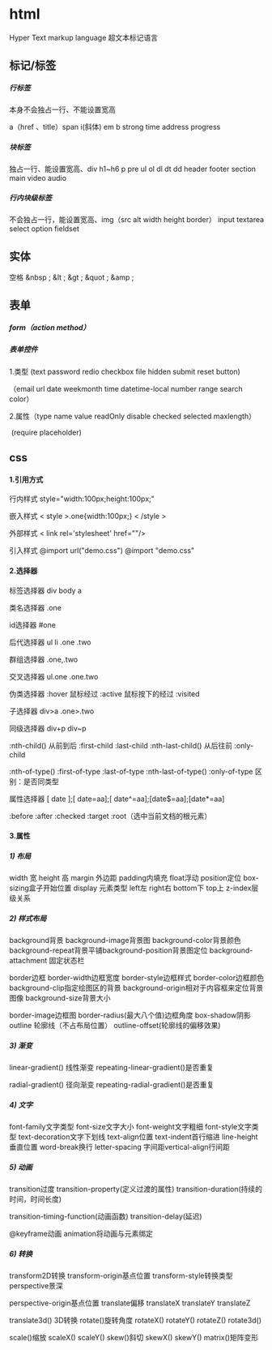 # html

Hyper Text markup language  超文本标记语言

## 标记/标签

##### 行标签

本身不会独占一行、不能设置宽高

a（href 、title）span 	i(斜体)	em	b	strong   time address  progress

##### 块标签

独占一行、能设置宽高、div	h1~h6	p	pre   ul	ol	dl	dt	dd	header	footer	section	main   video audio

##### 行内块级标签

不会独占一行，能设置宽高、img（src alt width height border）	input textarea select option fieldset

## 实体

空格 &nbsp ; &lt  ; &gt ; &quot ; &amp ;

## 表单

##### form（action	method）

##### 表单控件

1.类型 (text	password	redio	checkbox	file	hidden	submit	reset	button)

（email	url	date	weekmonth	time datetime-local	number	range	search	color） 

2.属性（type	name	value	readOnly	disable	checked	  selected	maxlength）

​		(require	placeholder)

## css

#### 1.引用方式 

行内样式 style="width:100px;height:100px;"

嵌入样式 < style >.one{width:100px;} < /style >

外部样式 < link rel='stylesheet' href=""/>

引入样式 @import url("demo.css")	@import "demo.css"

#### 2.选择器

标签选择器	div	body	a

类名选择器	.one

id选择器		#one

后代选择器	ul	li	.one	.two

群组选择器	.one,.two

交叉选择器	ul.one	.one.two

伪类选择器	:hover 鼠标经过	:active 鼠标按下的经过	:visited

子选择器		div>a	.one>.two

同级选择器	div+p	div~p

:nth-child() 从前到后	:first-child	:last-child	:nth-last-child() 从后往前	:only-child

:nth-of-type()		:first-of-type		:last-of-type		:nth-last-of-type()		:only-of-type 区别：是否同类型

属性选择器	[ date ];[ date=aa];[ date^=aa];[date$=aa];[date*=aa]

:before	:after	:checked	:target	:root（选中当前文档的根元素）

#### 3.属性

##### 1) 布局

width 宽	height 高	margin 外边距   padding内填充   float浮动    position定位	box-sizing盒子开始位置	display	   元素类型  left左    right右    bottom下   top上	z-index层级关系

##### 2) 样式布局

background背景	background-image背景图	background-color背景颜色	background-repeat背景平铺background-position背景图定位	background-attachment 固定状态栏

border边框	border-width边框宽度	border-style边框样式	border-color边框颜色     background-clip指定绘图区的背景	background-origin相对于内容框来定位背景图像	background-size背景大小	

border-image边框图	border-radius(最大八个值)边框角度	box-shadow阴影	outline 轮廓线（不占布局位置）	outline-offset(轮廓线的偏移效果)

##### 3) 渐变

linear-gradient() 线性渐变	repeating-linear-gradient()是否重复

radial-gradient() 径向渐变	repeating-radial-gradient()是否重复

##### 4) 文字

font-family文字类型 	font-size文字大小	font-weight文字粗细	font-style文字类型	text-decoration文字下划线 	text-align位置 	text-indent首行缩进   line-height垂直位置       word-break换行	letter-spacing	字间距vertical-align行间距

##### 5) 动画

transition过度	transition-property(定义过渡的属性)		transition-duration(持续的时间，时间长度)

transition-timing-function(动画函数)		transition-delay(延迟)

@keyframe动画	animation将动画与元素绑定

##### 6) 转换

transform2D转换	transform-origin基点位置	transform-style转换类型  	perspective景深	

perspective-origin基点位置   translate偏移 	translateX	translateY	translateZ	

translate3d() 3D转换	rotate()旋转角度	 rotateX()	 rotateY()		rotateZ()		rotate3d()

scale()缩放	scaleX()	scaleY()	skew()斜切	skewX()	skewY()	matrix()矩阵变形



​	